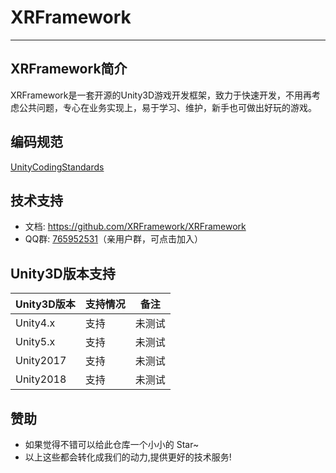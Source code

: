 # XRFramework

---

## XRFramework简介
XRFramework是一套开源的Unity3D游戏开发框架，致力于快速开发，不用再考虑公共问题，专心在业务实现上，易于学习、维护，新手也可做出好玩的游戏。

## 编码规范
[UnityCodingStandards](https://github.com/XRFramework/XRFramework/tree/master/Doc/UnityCodingStandards.md)

## 技术支持
- 文档: https://github.com/XRFramework/XRFramework
- QQ群: [765952531](https://jq.qq.com/?_wv=1027&k=5Ms2QqB)（亲用户群，可点击加入）


## Unity3D版本支持
|Unity3D版本|支持情况|备注|
|-----------|--------|----|
|Unity4.x   |支持    |未测试    |
|Unity5.x   |支持    |未测试    |
|Unity2017  |支持    |未测试    |
|Unity2018  |支持    |未测试    |

## 赞助
- 如果觉得不错可以给此仓库一个小小的 Star~
- 以上这些都会转化成我们的动力,提供更好的技术服务!